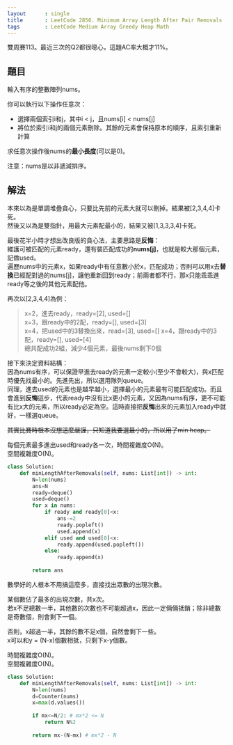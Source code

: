 ```yaml
---
layout      : single
title       : LeetCode 2856. Minimum Array Length After Pair Removals
tags        : LeetCode Medium Array Greedy Heap Math
---
```

雙周賽113。最近三次的Q2都很噁心，這題AC率大概才11%。  

## 題目

輸入有序的整數陣列nums。  

你可以執行以下操作任意次：  

- 選擇兩個索引i和j，其中i < j，且nums[i] < nums[j]  
- 將位於索引i和j的兩個元素刪除。其餘的元素會保持原本的順序，且索引重新計算  

求任意次操作後nums的**最小長度**(可以是0)。  

注意：nums是以非遞減排序。  

## 解法

本來以為是單調堆疊貪心，只要比先前的元素大就可以刪掉。結果被[2,3,4,4]卡死。  
然後又以為是雙指針，用最大元素配最小的，結果又被[1,3,3,3,4]卡死。  

最後花半小時才想出改良版的貪心法，主要思路是**反悔**：  
維護可被匹配的元素ready，還有裝匹配成功的**nums[j]**，也就是較大那個元素，記做used。  
遍歷nums中的元素x，如果ready中有任意數小於x，匹配成功；否則可以用x去**替換**已經配對過的nums[j]，讓他重新回到ready；前兩者都不行，那x只能乖乖進ready等之後的其他元素配他。  

再次以[2,3,4,4]為例：  
> x=2，進去ready，ready=[2], used=[]  
> x=3，跟ready中的2配，ready=[], used=[3]  
> x=4，把used中的3替換出來，read=[3], used=[]
> x=4，跟ready中的3配，ready=[], used=[4]  
> 總共配成功2組，減少4個元素，最後nums剩下0個  

接下來決定資料結構：  
因為nums有序，可以保證早進去ready的元素一定較小(至少不會較大)，與x匹配時優先找最小的。先進先出，所以選用隊列queue。  
同理，進去used的元素也是越早越小，選擇最小的元素最有可能匹配成功。而且會進到**反悔**這步，代表ready中沒有比x更小的元素，又因為nums有序，更不可能有比x大的元素，所以ready必定為空。這時直接把**反悔**出來的元素加入ready中就好，一樣選queue。  

~~其實比賽時根本沒想這麼嚴謹，只知道我要選最小的，所以用了min heap。~~  

每個元素最多進出used和ready各一次，時間複雜度O(N)。  
空間複雜度O(N)。  

```python
class Solution:
    def minLengthAfterRemovals(self, nums: List[int]) -> int:
        N=len(nums)
        ans=N
        ready=deque()
        used=deque()
        for x in nums:
            if ready and ready[0]<x:
                ans-=2
                ready.popleft()
                used.append(x)
            elif used and used[0]<x:
                ready.append(used.popleft())
            else:
                ready.append(x)
                
        return ans
```

數學好的人根本不用搞這麼多，直接找出眾數的出現次數。  

某個數佔了最多的出現次數，共x次。  
若x不足總數一半，其他數的次數也不可能超過x，因此一定倆倆抵銷；除非總數是奇數個，則會剩下一個。  

否則，x超過一半，其餘的數不足x個，自然會剩下一些。  
x可以和y = (N-x)個數相抵，只剩下x-y個數。  

時間複雜度O(N)。  
空間複雜度O(N)。  

```python
class Solution:
    def minLengthAfterRemovals(self, nums: List[int]) -> int:
        N=len(nums)
        d=Counter(nums)
        x=max(d.values())
        
        if mx<=N/2: # mx*2 <= N
            return N%2
        
        return mx-(N-mx) # mx*2 - N
```
